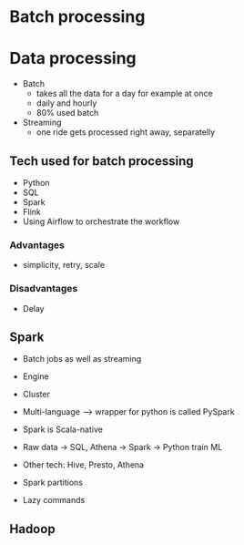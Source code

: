 # Batch processing

# Data processing 
* Batch
  * takes all the data for a day for example at once 
  * daily and hourly
  * 80% used batch
* Streaming
  * one ride gets processed right away, separatelly 


## Tech used for batch processing
* Python
* SQL
* Spark
* Flink
* Using Airflow to orchestrate the workflow
### Advantages
* simplicity, retry, scale 
### Disadvantages
* Delay 


## Spark
* Batch jobs as well as streaming
* Engine
* Cluster
* Multi-language --> wrapper for python is called PySpark
* Spark is Scala-native
* Raw data -> SQL, Athena -> Spark -> Python train ML

* Other tech: Hive, Presto, Athena

* Spark partitions

* Lazy commands

## Hadoop
